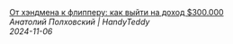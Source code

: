 <!--2024-11-06 15:00:03-->
<div class="yb">
  <a class="nodecor" href="/index.html?rabota/ot_hendmena_k_flipperu_kak_vyjti_na_dohod_300_000">
    <img class="preview" data-videoid="2s70AVABsuw" src="https://i3.ytimg.com/vi/2s70AVABsuw/hqdefault.jpg" align="middle" alt="">
  </a>
  <div class="inlbl text">
    <a class="nodecor" href="/index.html?rabota/ot_hendmena_k_flipperu_kak_vyjti_na_dohod_300_000">От хэндмена к флипперу: как выйти на доход $300.000</a><br>
    <i class="smaller2">Анатолий Полховский | HandyTeddy </i><br>
    <i class="smaller3">2024-11-06</i>
  </div>
</div>
